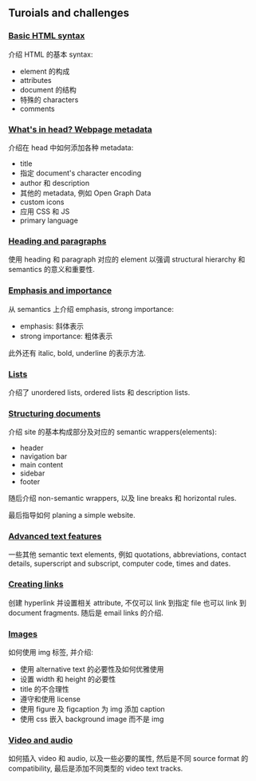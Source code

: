 ## Turoials and challenges

### [Basic HTML syntax](https://developer.mozilla.org/en-US/docs/Learn_web_development/Core/Structuring_content/Basic_HTML_syntax)

介绍 HTML 的基本 syntax:

- element 的构成
- attributes
- document 的结构
- 特殊的 characters
- comments

### [What's in head? Webpage metadata](https://developer.mozilla.org/en-US/docs/Learn_web_development/Core/Structuring_content/Webpage_metadata)

介绍在 head 中如何添加各种 metadata:

- title
- 指定 document's character encoding
- author 和 description
- 其他的 metadata, 例如 Open Graph Data
- custom icons
- 应用 CSS 和 JS
- primary language

### [Heading and paragraphs](https://developer.mozilla.org/en-US/docs/Learn_web_development/Core/Structuring_content/Headings_and_paragraphs)

使用 heading 和 paragraph 对应的 element 以强调 structural hierarchy 和 semantics 的意义和重要性.

### [Emphasis and importance](https://developer.mozilla.org/en-US/docs/Learn_web_development/Core/Structuring_content/Emphasis_and_importance)

从 semantics 上介绍 emphasis, strong importance:

- emphasis: 斜体表示
- strong importance: 粗体表示

此外还有 italic, bold, underline 的表示方法.

### [Lists](https://developer.mozilla.org/en-US/docs/Learn_web_development/Core/Structuring_content/Lists)

介绍了 unordered lists, ordered lists 和 description lists.

### [Structuring documents](https://developer.mozilla.org/en-US/docs/Learn_web_development/Core/Structuring_content/Structuring_documents)

介绍 site 的基本构成部分及对应的 semantic wrappers(elements):

- header
- navigation bar
- main content
- sidebar
- footer

随后介绍 non-semantic wrappers, 以及 line breaks 和 horizontal rules.

最后指导如何 planing a simple website.

### [Advanced text features](https://developer.mozilla.org/en-US/docs/Learn_web_development/Core/Structuring_content/Advanced_text_features)

一些其他 semantic text elements, 例如 quotations, abbreviations, contact details, superscript and subscript, computer code, times and dates.

### [Creating links](https://developer.mozilla.org/en-US/docs/Learn_web_development/Core/Structuring_content/Creating_links)

创建 hyperlink 并设置相关 attribute, 不仅可以 link 到指定 file 也可以 link 到 document fragments. 随后是 email links 的介绍.

### [Images](https://developer.mozilla.org/en-US/docs/Learn_web_development/Core/Structuring_content/HTML_images)

如何使用 img 标签, 并介绍:

- 使用 alternative text 的必要性及如何优雅使用
- 设置 width 和 height 的必要性
- title 的不合理性
- 遵守和使用 license 
- 使用 figure 及 figcaption 为 img 添加 caption
- 使用 css 嵌入 background image 而不是 img

### [Video and audio](https://developer.mozilla.org/en-US/docs/Learn_web_development/Core/Structuring_content/HTML_video_and_audio)

如何插入 video 和 audio, 以及一些必要的属性, 然后是不同 source format 的 compatibility, 最后是添加不同类型的 video text tracks.